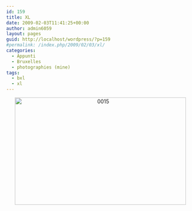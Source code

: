```yaml
---
id: 159
title: XL
date: 2009-02-03T11:41:25+00:00
author: admin6059
layout: pages
guid: http://localhost/wordpress/?p=159
#permalink: /index.php/2009/02/03/xl/
categories:
  - Appunti
  - Bruxelles
  - photographies (mine)
tags:
  - bxl
  - xl
---
```

<p style="text-align: center;">
  <a href="http://{{ site.url }}/wp-uploads/2009/06/xl.jpg"></a><a href="http://{{ site.url }}/wp-content/uploads/2009/02/0015.jpg"><img class="aligncenter size-full wp-image-1984" title="0015" src="http://{{ site.url }}/wp-content/uploads/2009/02/0015.jpg" alt="0015" width="459" height="288" srcset="http://{{ site.url }}/wp-content/uploads/2009/02/0015.jpg 510w, http://{{ site.url }}/wp-content/uploads/2009/02/0015-300x188.jpg 300w" sizes="(max-width: 459px) 100vw, 459px" /></a>
</p>